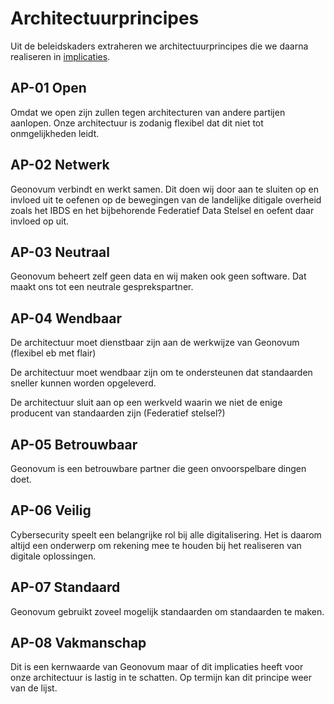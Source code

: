 # Architectuurprincipes

Uit de beleidskaders extraheren we architectuurprincipes die we daarna
realiseren in [implicaties](../implicaties/).

## AP-01 Open

Omdat we open zijn zullen tegen architecturen van andere partijen aanlopen. Onze architectuur is zodanig flexibel dat dit niet tot onmgelijkheden leidt.

## AP-02 Netwerk

Geonovum verbindt en werkt samen. Dit doen wij door aan te sluiten op en invloed uit te oefenen op de bewegingen van de landelijke ditigale overheid zoals het IBDS en het bijbehorende Federatief Data Stelsel en oefent daar invloed op uit.

## AP-03 Neutraal

Geonovum beheert zelf geen data en wij maken ook geen software. Dat maakt ons tot een neutrale gesprekspartner.

## AP-04 Wendbaar

De architectuur moet dienstbaar zijn aan de werkwijze van Geonovum (flexibel eb met flair)

De architectuur moet wendbaar zijn om te ondersteunen dat standaarden sneller kunnen worden opgeleverd.

De architectuur sluit aan op een werkveld waarin we niet de enige producent van standaarden zijn (Federatief stelsel?)

## AP-05 Betrouwbaar

Geonovum is een betrouwbare partner die geen onvoorspelbare dingen doet.

## AP-06 Veilig

Cybersecurity speelt een belangrijke rol bij alle digitalisering. Het is daarom altijd een onderwerp om rekening mee te houden bij het realiseren van digitale oplossingen.

## AP-07 Standaard

Geonovum gebruikt zoveel mogelijk standaarden om standaarden te maken.

## AP-08 Vakmanschap

Dit is een kernwaarde van Geonovum maar of dit implicaties heeft voor onze architectuur is
lastig in te schatten. Op termijn kan dit principe weer van de lijst.
